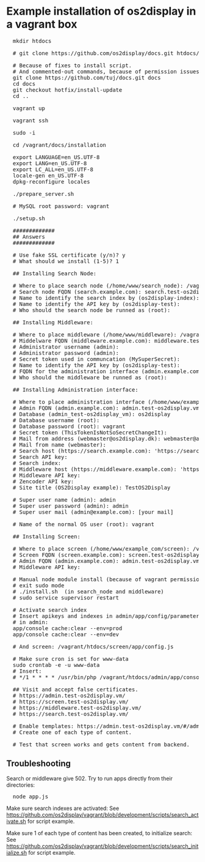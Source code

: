 # Example installation of os2display in a vagrant box

<pre>
  mkdir htdocs

  # git clone https://github.com/os2display/docs.git htdocs/docs

  # Because of fixes to install script.
  # And commented-out commands, because of permission issues with vagrant.
  git clone https://github.com/tuj/docs.git docs
  cd docs
  git checkout hotfix/install-update
  cd ..

  vagrant up
  
  vagrant ssh
  
  sudo -i
  
  cd /vagrant/docs/installation

  export LANGUAGE=en_US.UTF-8
  export LANG=en_US.UTF-8
  export LC_ALL=en_US.UTF-8
  locale-gen en_US.UTF-8
  dpkg-reconfigure locales
  
  ./prepare_server.sh
  
  # MySQL root password: vagrant
    
  ./setup.sh
  
  #############
  ## Answers
  #############
  
  # Use fake SSL certificate (y/n)? y
  # What should we install (1-5)? 1
  
  ## Installing Search Node:
  
  # Where to place search node (/home/www/search_node): /vagrant/htdocs/search_node
  # Search node FQDN (search.example.com): search.test-os2display.vm
  # Name to identify the search index by (os2display-index):
  # Name to identify the API key by (os2display-test):
  # Who should the search node be runned as (root):
  
  ## Installing Middleware:
  
  # Where to place middleware (/home/www/middleware): /vagrant/htdocs/middleware
  # Middelware FQDN (middleware.example.com): middleware.test-os2display.vm
  # Administrator username (admin):
  # Administrator password (admin):
  # Secret token used in communcation (MySuperSecret):
  # Name to identify the API key by (os2display-test):
  # FQDN for the administration interface (admin.example.com): admin.test-os2display.vm
  # Who should the middleware be runned as (root):

  ## Installing Administration interface:
  
  # Where to place administration interface (/home/www/example_com/admin): /vagrant/htdocs/admin
  # Admin FQDN (admin.example.com): admin.test-os2display.vm
  # Database (admin_test-os2display_vm): os2display
  # Database username (root):
  # Database password (root): vagrant
  # Secret token (ThisTokenIsNotSoSecretChangeIt):
  # Mail from address (webmaster@os2display.dk): webmaster@admin.test-os2display.vm
  # Mail from name (webmaster):
  # Search host (https://search.example.com): 'https://search.test-os2display.vm'
  # Search API key:
  # Search index:
  # Middleware host (https://middleware.example.com): 'https://middleware.test-os2display.vm'
  # Middleware API key:
  # Zencoder API key:
  # Site title (OS2Display example): TestOS2Display

  # Super user name (admin): admin
  # Super user password (admin): admin
  # Super user mail (admin@example.com): [your mail]

  # Name of the normal OS user (root): vagrant

  ## Installing Screen:

  # Where to place screen (/home/www/example_com/screen): /vagrant/htdocs/screen
  # Screen FQDN (screen.example.com): screen.test-os2display.vm
  # Admin FQDN (admin.example.com): admin.test-os2display.vm
  # Middleware API key: 

  # Manual node module install (because of vagrant permissions)
  # exit sudo mode
  # ./install.sh  (in search_node and middleware)
  # sudo service supervisor restart

  # Activate search index  
  # Insert apikeys and indexes in admin/app/config/parameters.yml
  # in admin:
  app/console cache:clear --env=prod
  app/console cache:clear --env=dev
  
  # And screen: /vagrant/htdocs/screen/app/config.js
  
  # Make sure cron is set for www-data
  sudo crontab -e -u www-data
  # Insert:
  # */1 * * * * /usr/bin/php /vagrant/htdocs/admin/app/console os2display:core:cron --env=prod
  
  ## Visit and accept false certificates.
  # https://admin.test-os2display.vm/
  # https://screen.test-os2display.vm/
  # https://middleware.test-os2display.vm/
  # https://search.test-os2display.vm/
  
  # Enable templates: https://admin.test-os2display.vm/#/admin-templates
  # Create one of each type of content.

  # Test that screen works and gets content from backend.
</pre>

## Troubleshooting

Search or middleware give 502. Try to run apps directly from their directories:
<pre>
  node app.js
</pre>

Make sure search indexes are activated:
See https://github.com/os2display/vagrant/blob/development/scripts/search_activate.sh for script example.

Make sure 1 of each type of content has been created, to initialize search:
See https://github.com/os2display/vagrant/blob/development/scripts/search_initialize.sh for script example.

